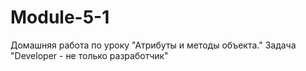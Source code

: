 # Module-5-1
Домашняя работа по уроку "Атрибуты и методы объекта." Задача "Developer - не только разработчик"
